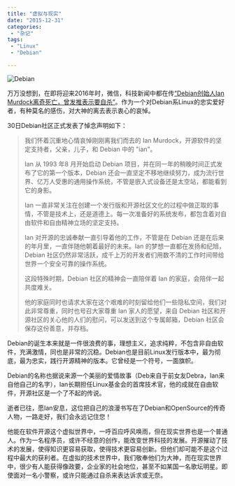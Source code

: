 ```yaml
---
title: "虚拟与现实"
date: "2015-12-31"
categories:
 - "杂记"
tags:
 - "Linux"
 - "Debian"

---
```


![Debian](http://img.article.pchome.net/00/37/34/79/pic_lib/s960x639/Operating_Systems_015s960x639.JPG)

万万没想到，在即将迎来2016年时，微信，科技新闻中都在传[“Debian创始人Ian Murdock离奇死亡，曾发推表示要自杀”](http://www.leiphone.com/news/201512/Rnum0JX3yn5sxU3l.html?t=1451547845009)。作为一个对Debian系Linux的忠实爱好者，有种莫名的感伤，对大神的离去表示衷心的哀悼。
<!--more-->

30日Debian社区正式发表了悼念声明如下：

> 我们怀着沉重地心情哀悼刚刚离我们而去的 Ian Murdock，开源软件的坚定支持者，父亲，儿子，和 Debian 中的 "ian"。
>
> Ian 从 1993 年8 月开始启动 Debian 项目，并在同一年的稍晚时间正式发布了它的第一个版本，Debian 还会一直坚定不移地继续努力，成为流行世界、亿万人受惠的通用操作系统，不管是嵌入式设备还是太空站，都能看到它的身影。
>
> Ian 一直非常关注在创建一个发行版和开源社区文化的过程中做正取的事情，不管是技术上，还是道德上。每一次准备好的系统发布，都包含着对自由软件和自由精神立场的坚定支持。
>
> Ian 对开源的忠诚奉献一直引导着他的工作，不管是在 Debian 还是在后来的年月里，一直伴随他朝着最好的未来。Ian 的梦想一直都在发扬和纪旭，Debian 社区仍然非常活跃，成千上万的开发者们用数不清的工作时间带给世界一个安全可靠的操作系统。
>
> 这段特殊时期，Debian 社区的精神会一直陪伴着 Ian 的家庭，会陪伴一起共度难关。
>
> 他的家庭同时也请求大家在这个艰难的时刻留给他们一些隐私空间，我们对此非常尊重，同时也号召大家尊重 Ian 家人的愿望，来自 Debian 社区和开源社区的关心他的人们的慰问，可以发送到这个专属邮箱，Debian 社区会保存这份善意，并存档。

Debian的诞生本来就是一件很浪费的事，理想主义，追求纯粹，不包含非自由软件，充满激情，同也是非常的沉稳。Debian也是目前Linux发行版本中，最为彻底，最为忠实，践行开源精神的版本。它曾经是一个符号，一面旗帜。

Debian的名称也据说来源一个美丽的爱情故事（Deb来自于前女友Debra，Ian来自他自己的名字），Ian长期担任Linux基金会的首席技术官，他的成就在自由软件，开源社区是一个了不起的传说。

逝者已往，愿Ian安息，这位把自己的浪漫书写在了Debian和OpenSource的传奇人物，一路走好，我们会永远记住您！

他能在软件开源这个虚拟世界中，一呼百应呼风唤雨，但在现实世界也是一个普通人。作为一名程序员，或许不经意的创作，能改变世界科技的发展。开源摧动了技术的发展，使得知识更容易获取，使得技术更容易创新。但他们却可能不是这个过程中最大的获利者。在虚拟的技术世界中，我们敬奉他们为大神，而在现实世界中，很少有人能获得像政要，企业家的社会地位，甚至不如某国一名歌坛明星。即使面对一名小警察，或许只能通过自杀来表达诉求或无奈。
